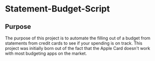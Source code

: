 # Statement-Budget-Script

## Purpose

The purpose of this project is to automate the filling out of a budget from statements from credit cards to see if your spending is on track. This project was initially born out of the fact that the Apple Card doesn't work with most budgeting apps on the market.
